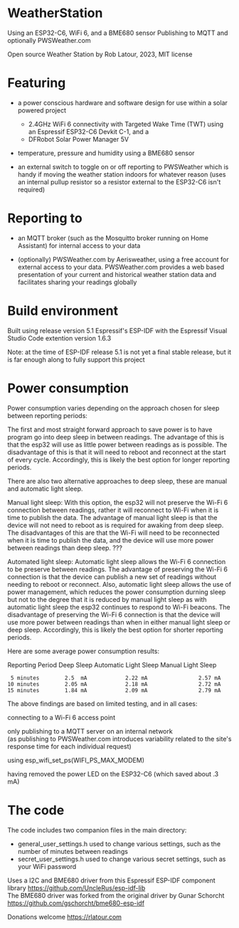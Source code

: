 # WeatherStation 
Using an ESP32-C6, WiFi 6, and a BME680 sensor
Publishing to MQTT and optionally PWSWeather.com

Open source Weather Station by Rob Latour, 2023, MIT license

# Featuring

- a power conscious hardware and software design for use within a solar powered project 
  - 2.4GHz WiFi 6 connectivity with Targeted Wake Time (TWT) using an Espressif ESP32-C6 Devkit C-1, and a
  - DFRobot Solar Power Manager 5V
  
- temperature, pressure and humidity using a BME680 sensor

- an external switch to toggle on or off reporting to PWSWeather
  which is handy if moving the weather station indoors for whatever reason
  (uses an internal pullup resistor so a resistor external to the ESP32-C6 isn't required)

# Reporting to

- an MQTT broker (such as the Mosquitto broker running on Home Assistant) for internal access to your data

- (optionally) PWSWeather.com by Aerisweather, using a free account for external access to your data.
  PWSWeather.com provides a web based presentation of your current and historical weather station data and 
  facilitates sharing your readings globally

# Build environment

Built using release version 5.1 Espressif's ESP-IDF with the Espressif Visual Studio Code extention version 1.6.3

Note: at the time of ESP-IDF release 5.1 is not yet a final stable release, but it is far enough along to fully support this project

# Power consumption

Power consumption varies depending on the approach chosen for sleep between reporting periods:

  The first and most straight forward approach to save power is to have program go into deep sleep in between readings.
  The advantage of this is that the esp32 will use as little power between readings as is possible.
  The disadvantage of this is that it will need to reboot and reconnect at the start of every cycle.
  Accordingly, this is likely the best option for longer reporting periods.

  There are also two alternative approaches to deep sleep, these are manual and automatic light sleep. 

  Manual light sleep:
    With this option, the esp32 will not preserve the Wi-Fi 6 connection between readings, rather it will reconnect to Wi-Fi when it is time to publish the data.
    The advantage of manual light sleep is that the device will not need to reboot as is required for awaking from deep sleep.
    The disadvantages of this are that the Wi-Fi will need to be reconnected when it is time to publish the data, and the device will use more power between readings than deep sleep. ???

  Automated light sleep:
    Automatic light sleep allows the Wi-Fi 6 connection to be preserve between readings.
    The advantage of preserving the Wi-Fi 6 connection is that the device can publish a new set of readings without needing to reboot or reconnect. 
    Also, automatic light sleep allows the use of power management, which reduces the power consumption durning sleep but not to the degree that it is reduced by manual light sleep as with automatic light sleep the esp32 continues to respond to Wi-Fi beacons. 
    The disadvantage of preserving the Wi-Fi 6 connection is that the device will use more power between readings than when in either manual light sleep or deep sleep.
    Accordingly, this is likely the best option for shorter reporting periods.

Here are some average power consumption results: 

  Reporting Period   Deep Sleep    Automatic Light Sleep   Manual Light Sleep
  
     5 minutes        2.5  mA            2.22 mA                2.57 mA 
    10 minutes        2.05 mA            2.18 mA                2.72 mA 
    15 minutes        1.84 mA            2.09 mA                2.79 mA 

The above findings are based on limited testing, and in all cases:

  connecting to a Wi-Fi 6 access point

  only publishing to a MQTT server on an internal network  
  (as publishing to PWSWeather.com introduces variability related to the site's response time for each individual request)

  using esp_wifi_set_ps(WIFI_PS_MAX_MODEM)

  having removed the power LED on the ESP32-C6 (which saved about .3 mA)

# The code

The code includes two companion files in the main directory:
- general_user_settings.h  used to change various settings, such as the number of minutes between readings
- secret_user_settings.h   used to change various secret settings, such as your WiFi password
	
Uses a I2C and BME680 driver from this Espressif ESP-IDF component library https://github.com/UncleRus/esp-idf-lib  
The BME680 driver was forked from the original driver by Gunar Schorcht https://github.com/gschorcht/bme680-esp-idf

Donations welcome https://rlatour.com

